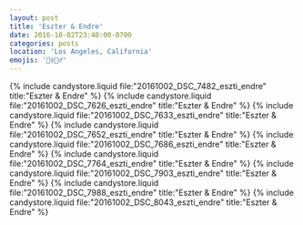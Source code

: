 ```yaml
---
layout: post
title: 'Eszter & Endre'
date: 2016-10-02T23:40:00-0700
categories: posts
location: 'Los Angeles, California'
emojis: '👰‍♀️🤵‍♂️'
---
```


{% include candystore.liquid file:"20161002_DSC_7482_eszti_endre" title:"Eszter & Endre" %}
{% include candystore.liquid file:"20161002_DSC_7626_eszti_endre" title:"Eszter & Endre" %}
{% include candystore.liquid file:"20161002_DSC_7633_eszti_endre" title:"Eszter & Endre" %}
{% include candystore.liquid file:"20161002_DSC_7652_eszti_endre" title:"Eszter & Endre" %}
{% include candystore.liquid file:"20161002_DSC_7686_eszti_endre" title:"Eszter & Endre" %}
{% include candystore.liquid file:"20161002_DSC_7764_eszti_endre" title:"Eszter & Endre" %}
{% include candystore.liquid file:"20161002_DSC_7903_eszti_endre" title:"Eszter & Endre" %}
{% include candystore.liquid file:"20161002_DSC_7988_eszti_endre" title:"Eszter & Endre" %}
{% include candystore.liquid file:"20161002_DSC_8043_eszti_endre" title:"Eszter & Endre" %}
